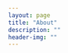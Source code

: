 ```yaml
---
layout: page
title: "About"
description: ""
header-img: ""
---
```



<center>
    <p><img src="" align="center"></p>
</center>



<center>
    <p><img src="" align="center"></p>
</center>






